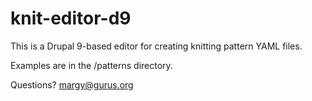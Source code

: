 # knit-editor-d9

This is a Drupal 9-based editor for creating knitting pattern YAML files. 

Examples are in the /patterns directory.

Questions? margy@gurus.org
